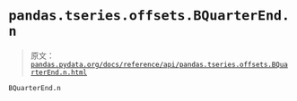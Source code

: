 # `pandas.tseries.offsets.BQuarterEnd.n`

> 原文：[`pandas.pydata.org/docs/reference/api/pandas.tseries.offsets.BQuarterEnd.n.html`](https://pandas.pydata.org/docs/reference/api/pandas.tseries.offsets.BQuarterEnd.n.html)

```py
BQuarterEnd.n
```
